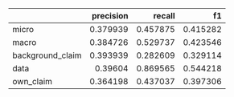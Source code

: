 |                  |   precision |   recall |       f1 |
|:-----------------|------------:|---------:|---------:|
| micro            |    0.379939 | 0.457875 | 0.415282 |
| macro            |    0.384726 | 0.529737 | 0.423546 |
| background_claim |    0.393939 | 0.282609 | 0.329114 |
| data             |    0.39604  | 0.869565 | 0.544218 |
| own_claim        |    0.364198 | 0.437037 | 0.397306 |
